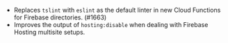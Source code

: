 - Replaces `tslint` with `eslint` as the default linter in new Cloud Functions for Firebase directories. (#1663)
- Improves the output of `hosting:disable` when dealing with Firebase Hosting multisite setups.
